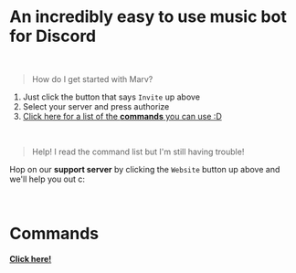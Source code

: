 # An incredibly easy to use music bot for Discord

<br>

> How do I get started with Marv?

1) Just click the button that says `Invite` up above
2) Select your server and press authorize
4) [Click here for a list of the **commands** you can use :D](/marv/commands)

<br>

> Help! I read the command list but I'm still having trouble!

Hop on our **support server** by clicking the `Website` button up above and we'll help you out c:

<br>

# Commands

[**Click here!**](/marv/commands)
